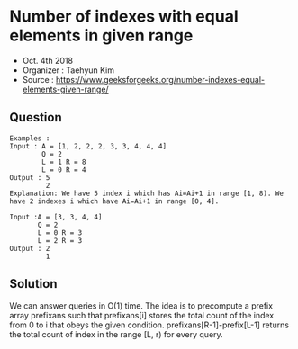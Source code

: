# Number of indexes with equal elements in given range

* Oct. 4th 2018
* Organizer : Taehyun Kim
* Source : https://www.geeksforgeeks.org/number-indexes-equal-elements-given-range/

## Question
```Given N numbers and Q queries, every query consists of L and R, task is to find the number of such integers i (L<=i<R) such that Ai=Ai+1. Consider 0-based indexing.
Examples :
Input : A = [1, 2, 2, 2, 3, 3, 4, 4, 4] 
        Q = 2 
        L = 1 R = 8 
        L = 0 R = 4 
Output : 5 
         2
Explanation: We have 5 index i which has Ai=Ai+1 in range [1, 8). We have 2 indexes i which have Ai=Ai+1 in range [0, 4]. 

Input :A = [3, 3, 4, 4] 
       Q = 2
       L = 0 R = 3
       L = 2 R = 3 
Output : 2 
         1
```

## Solution
We can answer queries in O(1) time. The idea is to precompute a prefix array prefixans such that prefixans[i] stores the total count of the index from 0 to i that obeys the given condition. prefixans[R-1]-prefix[L-1] returns the total count of index in the range [L, r) for every query.